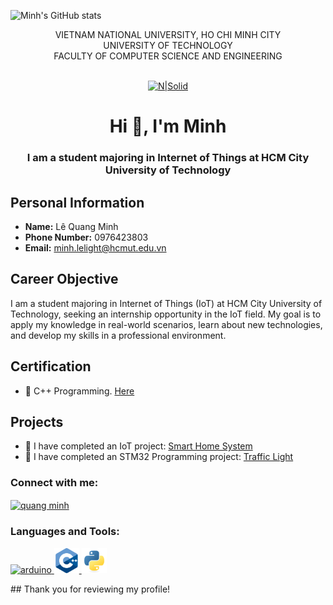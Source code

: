 ![Minh's GitHub stats](https://github-readme-stats.vercel.app/api?username=anuraghazra&show_icons=true&theme=radical)

<div align="center">
VIETNAM NATIONAL UNIVERSITY, HO CHI MINH CITY
<br />
UNIVERSITY OF TECHNOLOGY
<br />
FACULTY OF COMPUTER SCIENCE AND ENGINEERING
<br />
<br />

[![N|Solid](https://upload.wikimedia.org/wikipedia/commons/thumb/d/de/HCMUT_official_logo.png/238px-HCMUT_official_logo.png)](https://www.hcmut.edu.vn/vi)
<br />
    <h1>Hi 👋, I'm Minh</h1>
    <h3>I am a student majoring in Internet of Things at HCM City University of Technology</h3>
</div>

## Personal Information
- **Name:** Lê Quang Minh
- **Phone Number:** 0976423803
- **Email:** minh.lelight@hcmut.edu.vn

## Career Objective
I am a student majoring in Internet of Things (IoT) at HCM City University of Technology, seeking an internship opportunity in the IoT field. My goal is to apply my knowledge in real-world scenarios, learn about new technologies, and develop my skills in a professional environment.

## Certification
- 📝 C++ Programming. [Here](https://drive.google.com/file/d/1f9sEbT8CYGDGuF-7Uzu9eLDX94tODZPw/view?usp=drive_link)
## Projects
- 🔭 I have completed an IoT project: [Smart Home System](https://github.com/minhlight1306/ESP32)
- 👯 I have completed an STM32 Programming project: [Traffic Light](https://github.com/minhlight1306/ESP32)

<h3 align="left"> Connect with me:</h3>
<p align="left">
<a href="https://www.facebook.com/profile.php?id=100037848319668" target="_blank">
    <img align="center" src="https://raw.githubusercontent.com/rahuldkjain/github-profile-readme-generator/master/src/images/icons/Social/facebook.svg" alt="quang minh" height="30" width="40" />
</a>
</p>

<h3 align="left">Languages and Tools:</h3>
<p align="left"> <a href="https://www.arduino.cc/" target="_blank" rel="noreferrer"> <img src="https://cdn.worldvectorlogo.com/logos/arduino-1.svg" alt="arduino" width="40" height="40"/> </a> <a href="https://www.w3schools.com/cpp/" target="_blank" rel="noreferrer"> <img src="https://raw.githubusercontent.com/devicons/devicon/master/icons/cplusplus/cplusplus-original.svg" alt="cplusplus" width="40" height="40"/> </a> <a href="https://www.python.org" target="_blank" rel="noreferrer"> <img src="https://raw.githubusercontent.com/devicons/devicon/master/icons/python/python-original.svg" alt="python" width="40" height="40"/> </a> </p>
## Thank you for reviewing my profile!
